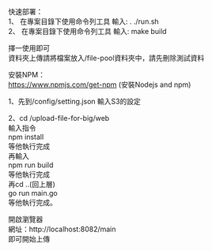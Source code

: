 快速部署：  
   1、 在專案目錄下使用命令列工具 輸入: . ./run.sh  
   2、 在專案目錄下使用命令列工具 輸入: make build  

擇一使用即可  
   資料夾上傳請將檔案放入/file-pool資料夾中，請先刪除測試資料  

安裝NPM：  
https://www.npmjs.com/get-npm  (安裝Nodejs and npm)


1、先到/config/setting.json  輸入S3的設定

2、cd /upload-file-for-big/web  
   輸入指令  
   npm install  
   等他執行完成  
   再輸入  
   npm run build  
   等他執行完成  
   再cd ..(回上層)  
   go run main.go  
   等他執行完成。  


開啟瀏覽器  
網址：http://localhost:8082/main  
即可開始上傳



